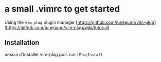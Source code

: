 # a small .vimrc to get started

Using the `vim-plug` plugin manager [https://github.com/junegunn/vim-plug] [https://github.com/junegunn/vim-plug/wiki/tutorial]

## Installation

besoin d'installer vim-plug puis run `:PlugInstall`
